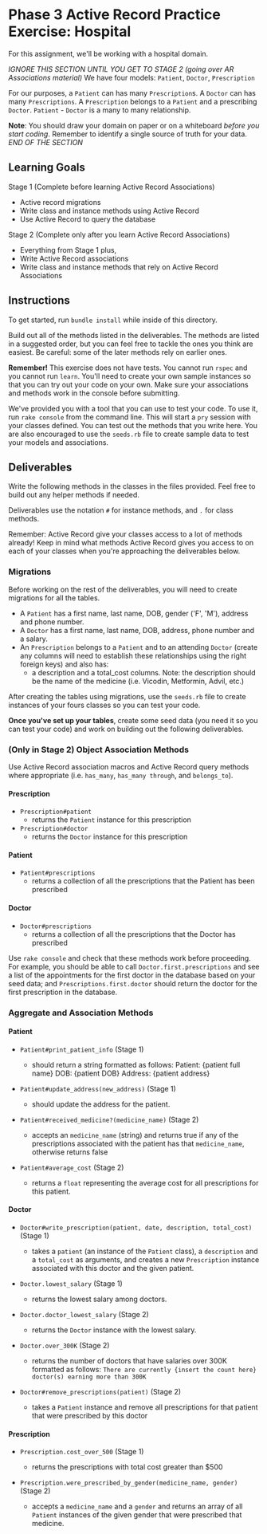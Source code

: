 # Phase 3 Active Record Practice Exercise: Hospital

For this assignment, we'll be working with a hospital domain.

*IGNORE THIS SECTION UNTIL YOU GET TO STAGE 2 (going over AR Associations material)*
We have four models: `Patient`, `Doctor`, `Prescription`

For our purposes, a `Patient` can has many `Prescription`s.
A `Doctor` can has many `Prescriptions`.
A `Prescription` 
belongs to a `Patient` and a prescribing `Doctor`.
`Patient` - `Doctor` is a many to many relationship.

**Note**: You should draw your domain on paper or on a whiteboard _before you
start coding_. Remember to identify a single source of truth for your data.
*END OF THE SECTION*

## Learning Goals

Stage 1 (Complete before learning Active Record Associations)
- Active record migrations
- Write class and instance methods using Active Record
- Use Active Record to query the database

Stage 2 (Complete only after you learn Active Record Associations)
- Everything from Stage 1 plus,
- Write Active Record associations
- Write class and instance methods that rely on Active Record Associations

## Instructions

To get started, run `bundle install` while inside of this directory.

Build out all of the methods listed in the deliverables. The methods are listed
in a suggested order, but you can feel free to tackle the ones you think are
easiest. Be careful: some of the later methods rely on earlier ones.

**Remember!** This exercise does not have tests. You cannot run `rspec`
and you cannot run `learn`. You'll need to create your own sample instances so
that you can try out your code on your own. Make sure your associations and
methods work in the console before submitting.

We've provided you with a tool that you can use to test your code. To use it,
run `rake console` from the command line. This will start a `pry` session with
your classes defined. You can test out the methods that you write here. You are
also encouraged to use the `seeds.rb` file to create sample data to test your
models and associations.

## Deliverables

Write the following methods in the classes in the files provided. Feel free to
build out any helper methods if needed.

Deliverables use the notation `#` for instance methods, and `.` for class
methods.

Remember: Active Record give your classes access to a lot of methods already!
Keep in mind what methods Active Record gives you access to on each of your
classes when you're approaching the deliverables below.

### Migrations

Before working on the rest of the deliverables, you will need to create migrations for all the tables.

- A `Patient` has a first name, last name, DOB, gender ('F', 'M'), address and phone number.
- A `Doctor` has a first name, last name, DOB, address, phone number and a salary.
- An `Prescription` belongs to a `Patient` and to an attending `Doctor` (create any columns 
  will need to establish these relationships using the right foreign keys) and also has:
  - a description and a total_cost columns. Note: the description should be the 
  name of the medicine (i.e. Vicodin, Metformin, Advil, etc.)

After creating the tables using migrations, use the `seeds.rb` file to
create instances of your fours classes so you can test your code.

**Once you've set up your tables**, create some seed data (you need it so you can test your code) and work on building out the following deliverables.

### (Only in Stage 2) Object Association Methods

Use Active Record association macros and Active Record query methods where
appropriate (i.e. `has_many`, `has_many through`, and `belongs_to`).

#### Prescription

- `Prescription#patient`
  - returns the `Patient` instance for this prescription
- `Prescription#doctor`
  - returns the `Doctor` instance for this prescription

#### Patient

- `Patient#prescriptions`
  - returns a collection of all the prescriptions that the Patient has been prescribed

#### Doctor

- `Doctor#prescriptions`
  - returns a collection of all the prescriptions that the Doctor has prescribed

Use `rake console` and check that these methods work before proceeding. For
example, you should be able to call `Doctor.first.prescriptions` and see a list of the
appointments for the first doctor in the database based on your seed data; and
`Prescriptions.first.doctor` should return the doctor for the first prescription in the database.

### Aggregate and Association Methods

#### Patient

- `Patient#print_patient_info` (Stage 1)
  - should return a string formatted as follows:
    Patient:
    {patient full name}
    DOB:
    {patient DOB}
    Address:
    {patient address}

- `Patient#update_address(new_address)` (Stage 1)
  - should update the address for the patient.

- `Patient#received_medicine?(medicine_name)` (Stage 2)
  - accepts an `medicine_name` (string) and returns true if any of the prescriptions
    associated with the patient has that `medicine_name`, otherwise returns false

- `Patient#average_cost` (Stage 2)
  - returns a `float` representing the average cost for all prescriptions for this patient.

#### Doctor

- `Doctor#write_prescription(patient, date, description, total_cost)` (Stage 1)
  - takes a `patient` (an instance of the `Patient` class), a `description` and a `total_cost`
    as arguments, and creates a new `Prescription` instance associated with this doctor 
    and the given patient.

- `Doctor.lowest_salary` (Stage 1)
  - returns the lowest salary among doctors.

- `Doctor.doctor_lowest_salary` (Stage 2)
  - returns the `Doctor` instance with the lowest salary.

- `Doctor.over_300K` (Stage 2)
  - returns the number of doctors that have salaries over 300K formatted as follows:
    `There are currently {insert the count here} doctor(s) earning more than 300K`

- `Doctor#remove_prescriptions(patient)` (Stage 2)
  - takes a `Patient` instance and remove all prescriptions for that patient that were prescribed by this doctor

#### Prescription

- `Prescription.cost_over_500` (Stage 1)
  - returns the prescriptions with total cost greater than $500 

- `Prescription.were_prescribed_by_gender(medicine_name, gender)` (Stage 2)
  - accepts a `medicine_name` and a  `gender` and returns an array of all `Patient` instances of the  given gender that were prescribed that medicine.
